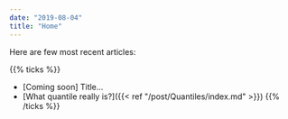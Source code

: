```yaml
---
date: "2019-08-04"
title: "Home"
---
```


Here are few most recent articles:

{{% ticks %}}
* [Coming soon] Title...
* [What quantile really is?]({{< ref "/post/Quantiles/index.md" >}})
{{% /ticks %}}

